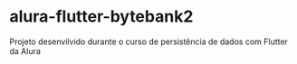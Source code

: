 # alura-flutter-bytebank2
Projeto desenvilvido durante o curso de persistência de dados com Flutter da Alura
